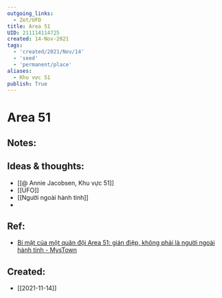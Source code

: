 ```yaml
---
outgoing_links:
  - Zet/UFO
title: Area 51
UID: 211114114725
created: 14-Nov-2021
tags:
  - 'created/2021/Nov/14'
  - 'seed'
  - 'permanent/place'
aliases:
  - Khu vực 51
publish: True
---
```

# Area 51

## Notes:


## Ideas & thoughts:
- [[@ Annie Jacobsen, Khu vực 51]]
- [[UFO]]
- [[Người ngoài hành tinh]]
- 

## Ref:
- [Bí mật của một quân đội Area 51: gián điệp, không phải là người ngoài hành tinh - MysTown](https://mystown.com/2017/07/bi-mat-cua-mot-quan-oi-area-51-gian-iep/)
## Created:
- [[2021-11-14]]
